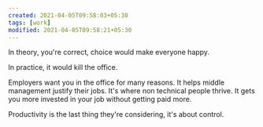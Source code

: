 ```yaml
---
created: 2021-04-05T09:58:03+05:30
tags: [work]
modified: 2021-04-05T09:58:21+05:30
---
```


In theory, you're correct, choice would make everyone happy.

In practice, it would kill the office.

Employers want you in the office for many reasons. It helps middle management justify their jobs. It's where non technical people thrive. It gets you more invested in your job without getting paid more.

Productivity is the last thing they're considering, it's about control.